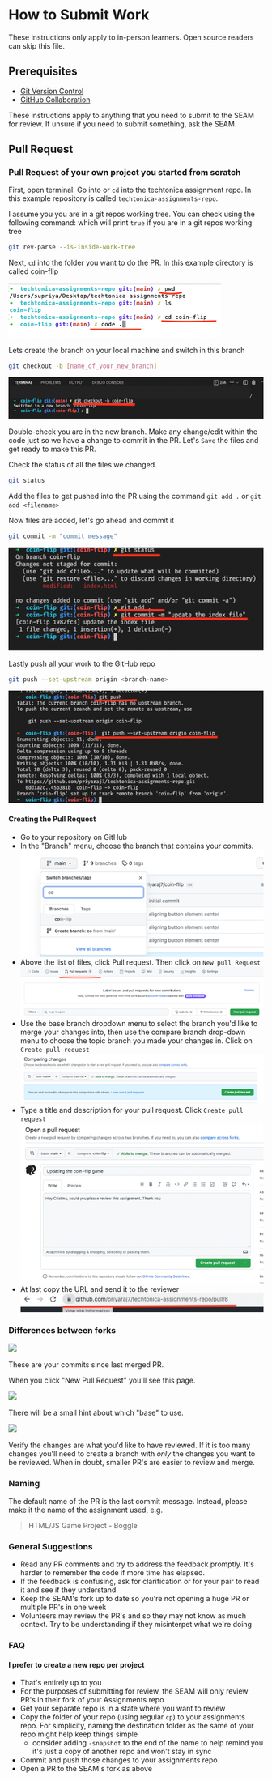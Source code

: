 # How to Submit Work

These instructions only apply to in-person learners. Open source readers can skip this file.

## Prerequisites

- [Git Version Control](/git-version-control/git-version-control.md)
- [GitHub Collaboration](/github-collaboration/github-collaboration.md)

These instructions apply to anything that you need to submit to the SEAM for review. If unsure if you need to submit something, ask the SEAM.

## Pull Request

### Pull Request of your own project you started from scratch

First, open terminal. Go into or `cd` into the techtonica assignment repo. In this example repository is called `techtonica-assignments-repo`.

I assume you you are in a git repos working tree. You can check using the following command: which will print `true` if you are in a git repos working tree

```bash
git rev-parse --is-inside-work-tree
```

Next, `cd` into the folder you want to do the PR. In this example directory is called coin-flip

![](pr-screenshot/pr1.png)

Lets create the branch on your local machine and switch in this branch

```bash
git checkout -b [name_of_your_new_branch]
```

![](pr-screenshot/pr2-branch.png)

Double-check you are in the new branch. Make any change/edit within the code just so we have a change to commit in the PR. Let's `Save` the files and get ready to make this PR.

Check the status of all the files we changed.

```bash
git status
```

Add the files to get pushed into the PR using the command `git add .` or `git add <filename>`

Now files are added, let's go ahead and commit it

```bash
git commit -m "commit message"
```

![](pr-screenshot/pr3-commit.png)

Lastly push all your work to the GitHub repo

```bash
git push --set-upstream origin <branch-name>
```

![](pr-screenshot/pr4-push.png)

#### Creating the Pull Request

- Go to your repository on GitHub
- In the "Branch" menu, choose the branch that contains your commits.
  ![](pr-screenshot/pr5.png)
- Above the list of files, click Pull request. Then click on `New pull Request`
  ![](pr-screenshot/pr6.png)
- Use the base branch dropdown menu to select the branch you'd like to merge your changes into, then use the compare branch drop-down menu to choose the topic branch you made your changes in. Click on `Create pull request`
  ![](pr-screenshot/pr7.png)
- Type a title and description for your pull request. Click `Create pull request`
  ![](pr-screenshot/pr8.png)
- At last copy the URL and send it to the reviewer
  ![](pr-screenshot/pr-url.png)

### Differences between forks

![](./pr-example-1.png)

These are your commits since last merged PR.

When you click "New Pull Request" you'll see this page.

![](./pr-example-2.png)

There will be a small hint about which "base" to use.

![](./pr-example-3.png)

Verify the changes are what you'd like to have reviewed. If it is too many changes you'll need to create a branch with _only_ the changes you want to be reviewed. When in doubt, smaller PR's are easier to review and merge.

### Naming

The default name of the PR is the last commit message. Instead, please make it the name of the assignment used, e.g.

> HTML/JS Game Project - Boggle

### General Suggestions

- Read any PR comments and try to address the feedback promptly. It's harder to remember the code if more time has elapsed.
- If the feedback is confusing, ask for clarification or for your pair to read it and see if they understand
- Keep the SEAM's fork up to date so you're not opening a huge PR or multiple PR's in one week
- Volunteers may review the PR's and so they may not know as much context. Try to be understanding if they misinterpet what we're doing

### FAQ

#### I prefer to create a new repo per project

- That's entirely up to you
- For the purposes of submitting for review, the SEAM will only review PR's in their fork of your Assignments repo
- Get your separate repo is in a state where you want to review
- Copy the folder of your repo (using regular `cp`) to your assignments repo. For simplicity, naming the destination folder as the same of your repo might help keep things simple
  - consider adding `-snapshot` to the end of the name to help remind you it's just a copy of another repo and won't stay in sync
- Commit and push those changes to your assignments repo
- Open a PR to the SEAM's fork as above
